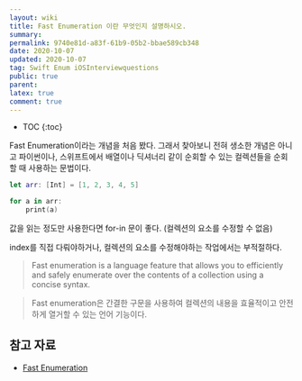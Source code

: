 ```yaml
---
layout: wiki
title: Fast Enumeration 이란 무엇인지 설명하시오.
summary: 
permalink: 9740e81d-a83f-61b9-05b2-bbae589cb348
date: 2020-10-07
updated: 2020-10-07
tag: Swift Enum iOSInterviewquestions  
public: true
parent: 
latex: true
comment: true
---
```


* TOC
{:toc}

Fast Enumeration이라는 개념을 처음 봤다. 그래서 찾아보니 전혀 생소한 개념은 아니고 파이썬이나, 스위프트에서 배열이나 딕셔너리 같이 순회할 수 있는 컬렉션들을 순회할 때 사용하는 문법이다.

```swift
let arr: [Int] = [1, 2, 3, 4, 5]

for a in arr:
	print(a)
```

값을 읽는 정도만 사용한다면 for-in 문이 좋다. (컬렉션의 요소를 수정할 수 없음)

index를 직접 다뤄야하거나, 컬렉션의 요소를 수정해야하는 작업에서는 부적절하다.

> Fast enumeration is a language feature that allows you to efficiently and safely enumerate over the contents of a collection using a concise syntax.

> Fast enumeration은 간결한 구문을 사용하여 컬렉션의 내용을 효율적이고 안전하게 열거할 수 있는 언어 기능이다.

## 참고 자료

- [Fast Enumeration](https://developer.apple.com/library/archive/documentation/Cocoa/Conceptual/ObjectiveC/Chapters/ocFastEnumeration.html)
